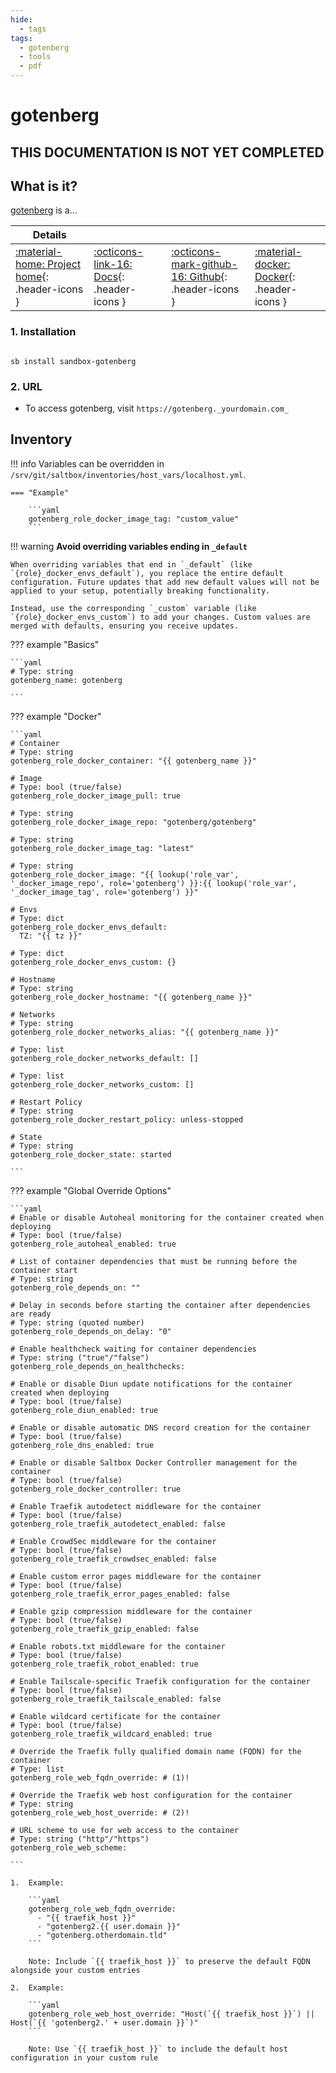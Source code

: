 ```yaml
---
hide:
  - tags
tags:
  - gotenberg
  - tools
  - pdf
---
```


# gotenberg

## THIS DOCUMENTATION IS NOT YET COMPLETED

## What is it?

[gotenberg](https://gotenberg.dev/) is a...

| Details     |             |             |             |
|-------------|-------------|-------------|-------------|
| [:material-home: Project home](https://gotenberg.url){: .header-icons } | [:octicons-link-16: Docs](https://gotenberg.docs.url){: .header-icons } | [:octicons-mark-github-16: Github](https://github.com/gotenberg/gotenberg){: .header-icons } | [:material-docker: Docker](https://hub.docker.com/r/gotenberg/gotenberg){: .header-icons }|

### 1. Installation

``` shell

sb install sandbox-gotenberg

```

### 2. URL

- To access gotenberg, visit `https://gotenberg._yourdomain.com_`

## Inventory
<!-- BEGIN SALTBOX MANAGED VARIABLES SECTION -->
<!-- This section is managed by saltbox/test.py - DO NOT EDIT MANUALLY -->
!!! info
    Variables can be overridden in `/srv/git/saltbox/inventories/host_vars/localhost.yml`.


    === "Example"

        ```yaml
        gotenberg_role_docker_image_tag: "custom_value"
        ```

!!! warning
    **Avoid overriding variables ending in `_default`**

    When overriding variables that end in `_default` (like `{role}_docker_envs_default`), you replace the entire default configuration. Future updates that add new default values will not be applied to your setup, potentially breaking functionality.

    Instead, use the corresponding `_custom` variable (like `{role}_docker_envs_custom`) to add your changes. Custom values are merged with defaults, ensuring you receive updates.

??? example "Basics"

    ```yaml
    # Type: string
    gotenberg_name: gotenberg

    ```

??? example "Docker"

    ```yaml
    # Container
    # Type: string
    gotenberg_role_docker_container: "{{ gotenberg_name }}"

    # Image
    # Type: bool (true/false)
    gotenberg_role_docker_image_pull: true

    # Type: string
    gotenberg_role_docker_image_repo: "gotenberg/gotenberg"

    # Type: string
    gotenberg_role_docker_image_tag: "latest"

    # Type: string
    gotenberg_role_docker_image: "{{ lookup('role_var', '_docker_image_repo', role='gotenberg') }}:{{ lookup('role_var', '_docker_image_tag', role='gotenberg') }}"

    # Envs
    # Type: dict
    gotenberg_role_docker_envs_default: 
      TZ: "{{ tz }}"

    # Type: dict
    gotenberg_role_docker_envs_custom: {}

    # Hostname
    # Type: string
    gotenberg_role_docker_hostname: "{{ gotenberg_name }}"

    # Networks
    # Type: string
    gotenberg_role_docker_networks_alias: "{{ gotenberg_name }}"

    # Type: list
    gotenberg_role_docker_networks_default: []

    # Type: list
    gotenberg_role_docker_networks_custom: []

    # Restart Policy
    # Type: string
    gotenberg_role_docker_restart_policy: unless-stopped

    # State
    # Type: string
    gotenberg_role_docker_state: started

    ```

??? example "Global Override Options"

    ```yaml
    # Enable or disable Autoheal monitoring for the container created when deploying
    # Type: bool (true/false)
    gotenberg_role_autoheal_enabled: true

    # List of container dependencies that must be running before the container start
    # Type: string
    gotenberg_role_depends_on: ""

    # Delay in seconds before starting the container after dependencies are ready
    # Type: string (quoted number)
    gotenberg_role_depends_on_delay: "0"

    # Enable healthcheck waiting for container dependencies
    # Type: string ("true"/"false")
    gotenberg_role_depends_on_healthchecks:

    # Enable or disable Diun update notifications for the container created when deploying
    # Type: bool (true/false)
    gotenberg_role_diun_enabled: true

    # Enable or disable automatic DNS record creation for the container
    # Type: bool (true/false)
    gotenberg_role_dns_enabled: true

    # Enable or disable Saltbox Docker Controller management for the container
    # Type: bool (true/false)
    gotenberg_role_docker_controller: true

    # Enable Traefik autodetect middleware for the container
    # Type: bool (true/false)
    gotenberg_role_traefik_autodetect_enabled: false

    # Enable CrowdSec middleware for the container
    # Type: bool (true/false)
    gotenberg_role_traefik_crowdsec_enabled: false

    # Enable custom error pages middleware for the container
    # Type: bool (true/false)
    gotenberg_role_traefik_error_pages_enabled: false

    # Enable gzip compression middleware for the container
    # Type: bool (true/false)
    gotenberg_role_traefik_gzip_enabled: false

    # Enable robots.txt middleware for the container
    # Type: bool (true/false)
    gotenberg_role_traefik_robot_enabled: true

    # Enable Tailscale-specific Traefik configuration for the container
    # Type: bool (true/false)
    gotenberg_role_traefik_tailscale_enabled: false

    # Enable wildcard certificate for the container
    # Type: bool (true/false)
    gotenberg_role_traefik_wildcard_enabled: true

    # Override the Traefik fully qualified domain name (FQDN) for the container
    # Type: list
    gotenberg_role_web_fqdn_override: # (1)!

    # Override the Traefik web host configuration for the container
    # Type: string
    gotenberg_role_web_host_override: # (2)!

    # URL scheme to use for web access to the container
    # Type: string ("http"/"https")
    gotenberg_role_web_scheme:

    ```

    1.  Example:

        ```yaml
        gotenberg_role_web_fqdn_override:
          - "{{ traefik_host }}"
          - "gotenberg2.{{ user.domain }}"
          - "gotenberg.otherdomain.tld"
        ```

        Note: Include `{{ traefik_host }}` to preserve the default FQDN alongside your custom entries

    2.  Example:

        ```yaml
        gotenberg_role_web_host_override: "Host(`{{ traefik_host }}`) || Host(`{{ 'gotenberg2.' + user.domain }}`)"
        ```

        Note: Use `{{ traefik_host }}` to include the default host configuration in your custom rule

<!-- END SALTBOX MANAGED VARIABLES SECTION -->
